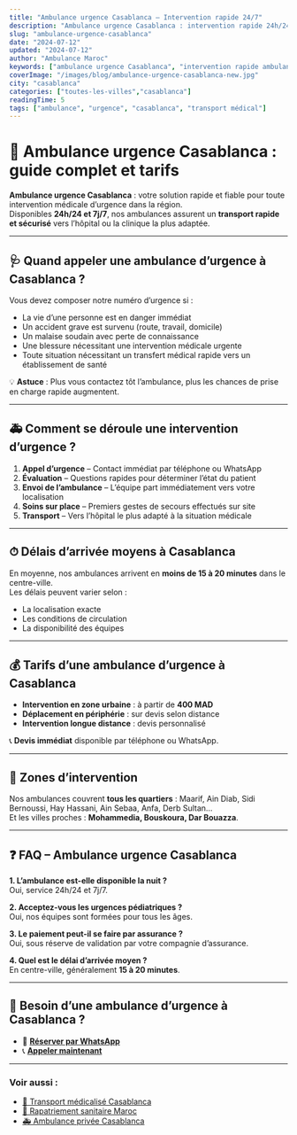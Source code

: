 ```yaml
---
title: "Ambulance urgence Casablanca – Intervention rapide 24/7"
description: "Ambulance urgence Casablanca : intervention rapide 24h/24 et 7j/7, délais moyens 15-20 min, tarifs dès 400 MAD. Appelez maintenant !"
slug: "ambulance-urgence-casablanca"
date: "2024-07-12"
updated: "2024-07-12"
author: "Ambulance Maroc"
keywords: ["ambulance urgence Casablanca", "intervention rapide ambulance", "service ambulance 24/7 Casablanca"]
coverImage: "/images/blog/ambulance-urgence-casablanca-new.jpg"
city: "casablanca"
categories: ["toutes-les-villes","casablanca"]
readingTime: 5
tags: ["ambulance", "urgence", "casablanca", "transport médical"]
---
```


# 🚨 Ambulance urgence Casablanca : guide complet et tarifs

**Ambulance urgence Casablanca** : votre solution rapide et fiable pour toute intervention médicale d’urgence dans la région.  
Disponibles **24h/24 et 7j/7**, nos ambulances assurent un **transport rapide et sécurisé** vers l’hôpital ou la clinique la plus adaptée.

---

## 🩺 Quand appeler une ambulance d’urgence à Casablanca ?

Vous devez composer notre numéro d’urgence si :  
- La vie d’une personne est en danger immédiat  
- Un accident grave est survenu (route, travail, domicile)  
- Un malaise soudain avec perte de connaissance  
- Une blessure nécessitant une intervention médicale urgente  
- Toute situation nécessitant un transfert médical rapide vers un établissement de santé

💡 **Astuce** : Plus vous contactez tôt l’ambulance, plus les chances de prise en charge rapide augmentent.

---

## 🚑 Comment se déroule une intervention d’urgence ?

1. **Appel d’urgence** – Contact immédiat par téléphone ou WhatsApp  
2. **Évaluation** – Questions rapides pour déterminer l’état du patient  
3. **Envoi de l’ambulance** – L’équipe part immédiatement vers votre localisation  
4. **Soins sur place** – Premiers gestes de secours effectués sur site  
5. **Transport** – Vers l’hôpital le plus adapté à la situation médicale

---

## ⏱ Délais d’arrivée moyens à Casablanca

En moyenne, nos ambulances arrivent en **moins de 15 à 20 minutes** dans le centre-ville.  
Les délais peuvent varier selon :  
- La localisation exacte  
- Les conditions de circulation  
- La disponibilité des équipes

---

## 💰 Tarifs d’une ambulance d’urgence à Casablanca

- **Intervention en zone urbaine** : à partir de **400 MAD**  
- **Déplacement en périphérie** : sur devis selon distance  
- **Intervention longue distance** : devis personnalisé

📞 **Devis immédiat** disponible par téléphone ou WhatsApp.

---

## 📍 Zones d’intervention

Nos ambulances couvrent **tous les quartiers** : Maarif, Ain Diab, Sidi Bernoussi, Hay Hassani, Ain Sebaa, Anfa, Derb Sultan…  
Et les villes proches : **Mohammedia, Bouskoura, Dar Bouazza**.

---

## ❓ FAQ – Ambulance urgence Casablanca

**1. L’ambulance est-elle disponible la nuit ?**  
Oui, service 24h/24 et 7j/7.

**2. Acceptez-vous les urgences pédiatriques ?**  
Oui, nos équipes sont formées pour tous les âges.

**3. Le paiement peut-il se faire par assurance ?**  
Oui, sous réserve de validation par votre compagnie d’assurance.

**4. Quel est le délai d’arrivée moyen ?**  
En centre-ville, généralement **15 à 20 minutes**.

---

## 📲 Besoin d’une ambulance d’urgence à Casablanca ?

- 💬 [**Réserver par WhatsApp**](https://wa.me/212777722311?text=Bonjour,+j%E2%80%99ai+besoin+d%E2%80%99une+ambulance+d%E2%80%99urgence+%C3%A0+Casablanca)  
- 📞 [**Appeler maintenant**](tel:+212777722311)

---

### Voir aussi :
- [🏥 Transport médicalisé Casablanca](/blog/transport-medicalise-casablanca)  
- [🛫 Rapatriement sanitaire Maroc](/rapatriement-sanitaire)  
- [🚑 Ambulance privée Casablanca](/blog/ambulance-privee-casablanca-quand-choisir)
